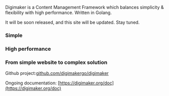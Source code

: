 

Digimaker is a Content Management Framework which balances simplicity & flexibility with high performance. Written in Golang.

It will be soon released, and this site will be updated. Stay tuned.


### Simple

### High performance

### From simple website to complex solution

Github project:[github.com/digimakergo/digimaker](https://github.com/digimakergo/digimaker)

Ongoing documentation: [https://digimaker.org/doc](https://digimaker.org/doc)
